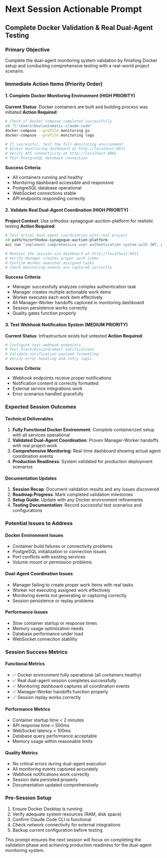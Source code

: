 # Next Session Actionable Prompt
## Complete Docker Validation & Real Dual-Agent Testing

### Primary Objective
Complete the dual-agent monitoring system validation by finishing Docker setup and conducting comprehensive testing with a real-world project scenario.

### Immediate Action Items (Priority Order)

#### 1. Complete Docker Monitoring Environment (HIGH PRIORITY)
**Current Status**: Docker containers are built and building process was initiated
**Action Required**:
```bash
# Check if Docker compose completed successfully
cd "C:\Users\Dev\automatic-claude-code"
docker-compose --profile monitoring ps
docker-compose --profile monitoring logs

# If successful, test the full monitoring environment
# Access monitoring dashboard at http://localhost:6011
# Verify API connectivity at http://localhost:4001
# Test PostgreSQL database connection
```

**Success Criteria**:
- All containers running and healthy
- Monitoring dashboard accessible and responsive
- PostgreSQL database operational
- WebSocket connections stable
- API endpoints responding correctly

#### 2. Validate Real Dual-Agent Coordination (HIGH PRIORITY)
**Project Context**: Use orthodox-synagogue-auction-platform for realistic testing
**Action Required**:
```bash
# Test actual dual-agent coordination with real project
cd path/to/orthodox-synagogue-auction-platform
acc run "implement comprehensive user authentication system with JWT, password hashing, and role-based permissions" --dual-agent -i 5 -v

# Monitor the session via dashboard at http://localhost:6011
# Verify Manager creates proper work items
# Confirm Worker executes assigned tasks
# Check monitoring events are captured correctly
```

**Success Criteria**:
- Manager successfully analyzes complex authentication task
- Manager creates multiple actionable work items
- Worker executes each work item effectively
- All Manager-Worker handoffs captured in monitoring dashboard
- Session persistence works correctly
- Quality gates function properly

#### 3. Test Webhook Notification System (MEDIUM PRIORITY)
**Current Status**: Infrastructure exists but untested
**Action Required**:
```bash
# Configure test webhook endpoints
# Test Slack/Discord/email notifications
# Validate notification payload formatting
# Verify error handling and retry logic
```

**Success Criteria**:
- Webhook endpoints receive proper notifications
- Notification content is correctly formatted
- External service integrations work
- Error scenarios handled gracefully

### Expected Session Outcomes

#### Technical Deliverables
1. **Fully Functional Docker Environment**: Complete containerized setup with all services operational
2. **Validated Dual-Agent Coordination**: Proven Manager-Worker handoffs with real project work
3. **Comprehensive Monitoring**: Real-time dashboard showing actual agent coordination events
4. **Production Readiness**: System validated for production deployment scenarios

#### Documentation Updates
1. **Session Recap**: Document validation results and any issues discovered
2. **Roadmap Progress**: Mark completed validation milestones
3. **Setup Guide**: Update with any Docker environment refinements
4. **Testing Documentation**: Record successful test scenarios and configurations

### Potential Issues to Address

#### Docker Environment Issues
- Container build failures or connectivity problems
- PostgreSQL initialization or connection issues
- Port conflicts with existing services
- Volume mount or permission problems

#### Dual-Agent Coordination Issues  
- Manager failing to create proper work items with real tasks
- Worker not executing assigned work effectively
- Monitoring events not generating or capturing correctly
- Session persistence or replay problems

#### Performance Issues
- Slow container startup or response times
- Memory usage optimization needs
- Database performance under load
- WebSocket connection stability

### Session Success Metrics

#### Functional Metrics
- ✅ Docker environment fully operational (all containers healthy)
- ✅ Real dual-agent session completes successfully  
- ✅ Monitoring dashboard captures all coordination events
- ✅ Manager-Worker handoffs function properly
- ✅ Session replay works correctly

#### Performance Metrics
- Container startup time < 2 minutes
- API response time < 500ms
- WebSocket latency < 100ms
- Database query performance acceptable
- Memory usage within reasonable limits

#### Quality Metrics
- No critical errors during dual-agent execution
- All monitoring events captured accurately
- Webhook notifications work correctly
- Session data persisted properly
- Documentation updated comprehensively

### Pre-Session Setup
1. Ensure Docker Desktop is running
2. Verify adequate system resources (RAM, disk space)
3. Confirm Claude Code CLI is functional
4. Check network connectivity for external integrations
5. Backup current configuration before testing

This prompt ensures the next session will focus on completing the validation phase and achieving production readiness for the dual-agent monitoring system.